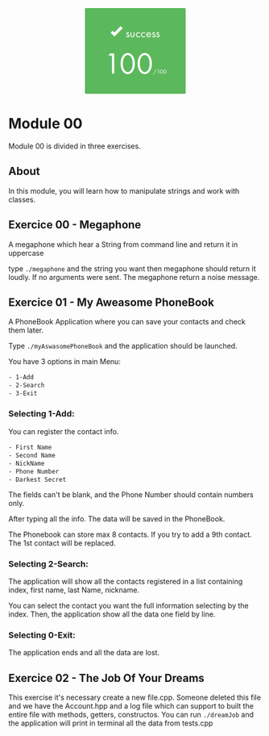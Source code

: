 <p align="center">
  <img src="images/grade.png" alt="grade " />
</p>


# Module 00

Module 00 is divided in three exercises. 

## About

In this module, you will learn how to manipulate strings and work with classes.

## Exercice 00 - Megaphone
A megaphone which hear a String from command line and return  it in uppercase

type ```./megaphone``` and the string you want then megaphone should return it loudly. If no arguments were sent. The megaphone return a noise message.

## Exercice 01 - My Aweasome PhoneBook
A PhoneBook Application where you can save your contacts and check them later. 

Type ```./myAswasomePhoneBook``` and the application should be launched.

You have 3 options in main Menu:

```
- 1-Add
- 2-Search
- 3-Exit
```

### Selecting 1-Add:
You can register the contact info. 

```
- First Name
- Second Name
- NickName
- Phone Number
- Darkest Secret
```

The fields can't be blank, and the Phone Number should contain numbers only. 

After typing all the info. The data will be saved in the PhoneBook. 

The Phonebook can store max 8 contacts. If you try to add a 9th contact. The 1st contact will be replaced. 

### Selecting 2-Search:
The application will show all the contacts registered in a list containing index, first name, last Name, nickname. 

You can select the contact you want the full information selecting by the index. Then, the application show all the data one field by line. 

### Selecting 0-Exit:
The application ends and all the data are lost. 

## Exercice 02 - The Job Of Your Dreams
This exercise it's necessary create a new file.cpp. Someone deleted this file and we have the Account.hpp and a log file which can support to built the entire file with methods, getters, constructos. You can run ```./dreamJob``` and the application will print in terminal all the data from tests.cpp
